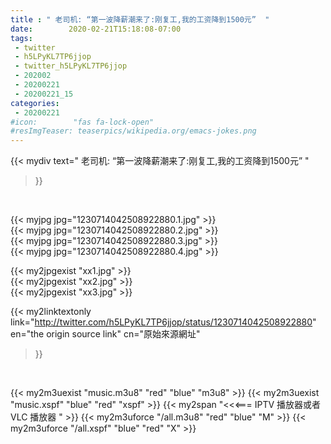 ```yaml
---
title : " 老司机: “第一波降薪潮来了:刚复工,我的工资降到1500元”  "
date:        2020-02-21T15:18:08-07:00
tags:
 - twitter
 - h5LPyKL7TP6jjop
 - twitter_h5LPyKL7TP6jjop
 - 202002
 - 20200221
 - 20200221_15
categories:
 - 20200221
#icon:        "fas fa-lock-open"
#resImgTeaser: teaserpics/wikipedia.org/emacs-jokes.png
---
```


{{< mydiv text=" 老司机: “第一波降薪潮来了:刚复工,我的工资降到1500元”  "
>}}
<br>


 {{< myjpg jpg="1230714042508922880.1.jpg" >}}<br>  {{< myjpg jpg="1230714042508922880.2.jpg" >}}<br>  {{< myjpg jpg="1230714042508922880.3.jpg" >}}<br>  {{< myjpg jpg="1230714042508922880.4.jpg" >}}<br> 

{{< my2jpgexist "xx1.jpg" >}}<br>
{{< my2jpgexist "xx2.jpg" >}}<br>
{{< my2jpgexist "xx3.jpg" >}}<br>


{{< my2linktextonly link="http://twitter.com/h5LPyKL7TP6jjop/status/1230714042508922880"
en="the origin source link" cn="原始來源網址"
>}}


<br>

{{< my2m3uexist "music.m3u8" "red"  "blue" "m3u8" >}} {{< my2m3uexist "music.xspf" "blue" "red"  "xspf" >}} {{< my2span "<<<=== IPTV 播放器或者 VLC 播放器 " >}} {{< my2m3uforce "/all.m3u8" "red"  "blue" "M" >}} {{< my2m3uforce "/all.xspf" "blue" "red"  "X" >}} 

